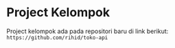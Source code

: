# Project Kelompok

Project kelompok ada  pada repositori baru di link berikut: `https://github.com/rihid/toko-api`